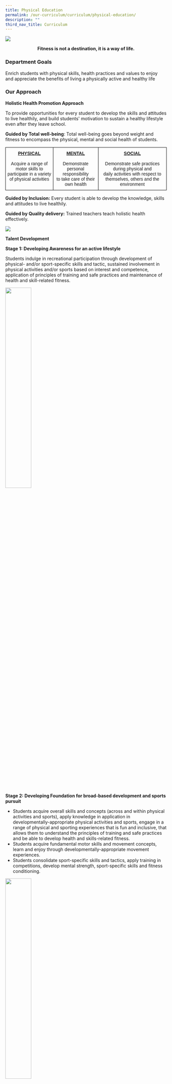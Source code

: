 ```yaml
---
title: Physical Education
permalink: /our-curriculum/curriculum/physical-education/
description: ""
third_nav_title: Curriculum
---
```

<img src="/images/PE.jpg" 
     style="width100%">
		 
<center><b>Fitness is not a destination, it is a way of life.</b></center>

### Department Goals
Enrich students with physical skills, health practices and values to enjoy and appreciate the benefits of living a physically active and healthy life

### Our Approach

**Holistic Health Promotion Approach**

To provide opportunities for every student to develop the skills and attitudes to live healthily, and build students' motivation to sustain a healthy lifestyle even after they leave school.

**Guided by Total well-being**: Total well-being goes beyond weight and fitness to encompass the physical, mental and social health of students.

<style type="text/css">
.tg  {border-collapse:collapse;border-spacing:0;}
.tg td{border-color:black;border-style:solid;border-width:1px;font-family:Arial, sans-serif;font-size:14px;
  overflow:hidden;padding:10px 5px;word-break:normal;}
.tg th{border-color:black;border-style:solid;border-width:1px;font-family:Arial, sans-serif;font-size:14px;
  font-weight:normal;overflow:hidden;padding:10px 5px;word-break:normal;}
.tg .tg-baqh{text-align:center;vertical-align:top}
</style>
<table class="tg">
<thead>
  <tr>
    <td class="tg-baqh"><span style="font-weight:bold;text-decoration:underline">PHYSICAL</span><br><br><span style="font-weight:400;font-style:normal">Acquire a range of motor skills to </span><br><span style="font-weight:400;font-style:normal">participate in a variety of physical activities</span><br></td>
    <td class="tg-baqh"><span style="font-weight:bold;text-decoration:underline">MENTAL</span><br><br><span style="font-weight:400;font-style:normal">Demonstrate personal responsibility </span><br><span style="font-weight:400;font-style:normal">to take care of their own health</span></td>
    <td class="tg-baqh"><span style="font-weight:bold;text-decoration:underline">SOCIAL</span><br><br><span style="font-weight:400;font-style:normal">Demonstrate safe practices during physical and </span><br><span style="font-weight:400;font-style:normal">daily activities with respect to themselves, others and the environment</span></td>
  </tr>
</thead>
</table>

**Guided by Inclusion:** Every student is able to develop the knowledge, skills and attitudes to live healthily.

**Guided by Quality delivery:** Trained teachers teach holistic health effectively.

![](/images/PE.png)

**Talent Development**

**Stage 1: Developing Awareness for an active lifestyle**

Students indulge in recreational participation through development of physical- and/or sport-specific skills and tactic, sustained involvement in physical activities and/or sports based on interest and competence, application of principles of training and safe practices and maintenance of health and skill-related fitness.

<img src="/images/stage1.png" 
     style="width:40%">
		 
**Stage 2: Developing Foundation for broad-based development and sports pursuit**

*   Students acquire overall skills and concepts (across and within physical activities and sports), apply knowledge in application in developmentally-appropriate physical activities and sports, engage in a range of physical and sporting experiences that is fun and inclusive, that allows them to understand the principles of training and safe practices and be able to develop health and skills-related fitness.
*   Students acquire fundamental motor skills and movement concepts, learn and enjoy through developmentally-appropriate movement experiences.
*   Students consolidate sport-specific skills and tactics, apply training in competitions, develop mental strength, sport-specific skills and fitness conditioning.

<img src="/images/stage2.png" 
     style="width:40%">
		 
**Stage 3: Developing Mastery**

Students apply sport-specific skills and mental strength in intra and/or inter school competitions.

<img src="/images/stage3.png" 
     style="width:40%">

<style type="text/css">
.tg  {border-collapse:collapse;border-spacing:0;}
.tg td{border-color:black;border-style:solid;border-width:1px;font-family:Arial, sans-serif;font-size:14px;
  overflow:hidden;padding:10px 5px;word-break:normal;}
.tg th{border-color:black;border-style:solid;border-width:1px;font-family:Arial, sans-serif;font-size:14px;
  font-weight:normal;overflow:hidden;padding:10px 5px;word-break:normal;}
.tg .tg-jd9n{background-color:#00B0F0;font-weight:bold;text-align:left;vertical-align:top}
.tg .tg-74h6{background-color:#FFC000;font-weight:bold;text-align:left;vertical-align:top}
.tg .tg-3kgt{background-color:#92D050;font-weight:bold;text-align:left;vertical-align:top}
.tg .tg-jpuq{background-color:#FFC000;color:#002D46;font-weight:bold;text-align:left;vertical-align:top}
.tg .tg-0lax{text-align:left;vertical-align:top}
</style>
<table class="tg">
<thead>
  <tr>
    <th class="tg-74h6">Stage 1</th>
    <th class="tg-3kgt">Stage 2</th>
    <th class="tg-jd9n">Stage 3</th>
  </tr>
</thead>
<tbody>
  <tr>
    <td class="tg-jpuq">DISCOVER<br>(sport-specific skills, soft skills, leadership)</td>
    <td class="tg-3kgt">DEVELOP<br>(sport-specific skills, soft skills, leadership)</td>
    <td class="tg-jd9n">DISPLAY<br>(skills, leadership &amp; advocacy)</td>
  </tr>
  <tr>
    <td class="tg-0lax" rowspan="2">- PE Curriculum<br>- PAL (Sports &amp; Games, Outdoor Education)<br>- PE assembly programmes<br>(Healthy Meals in Schools Programme)</td>
    <td class="tg-0lax">- PE Curriculum<br>- CCA (Sports)<br>- Sports Leadership programmes<br>- Sports enrichment programmes<br>- Health enrichment programmes (Health Funnanza)</td>
    <td class="tg-0lax">- CCA (Sports) school representation at<br>National School Games (NSG)<br>- CCA (Sports) school representation at<br>Zone and Cluster events</td>
  </tr>
  <tr>
    <td class="tg-0lax" colspan="2">- Level camps (P4 R3OAC, P5 Camp Inspire)<br>- Cohort sports events (Oasis Blaze &amp; Lower Primary Sports Challenge)</td>
  </tr>
</tbody>
</table>

**Technology-Enabled**

In nurturing a school of future-ready digital learners, technology-enabled education is a key approach that promotes deep learning. During Physical Education (PE) lessons, ICT-enabled tasks are planned and integrated effectively in curriculum to enable critical thinking and collaboration.

### Key Programmes

**Project Zero**

In 2020, Project Zero is conceived to be an important aspect of the PE curriculum to enhance safety at play and to equip students with basic first aid skills. An online module on basic first aid was designed and rolled out to all students in April 2020. With greater awareness in safe play and knowledge of basic first aid, we hope to students will continue to keep themselves and their friends safe.

![](/images/project%20zero.png)

**Oasis Blaze**

Oasis Blaze is a culmination of forging strong friendships and building character over sports, games and the arts. The Houses of Oasis – Emerald, Ruby, Sapphire and Topaz are represented by students from Primary 3 to Primary 5 yearly in a friendly battle of game skills and cheers in which students are judged by their performance as a House rather than as individuals.

<iframe width="560" height="315" src="https://www.youtube.com/embed/HygajZsvldo" title="YouTube video player" frameborder="0" allow="accelerometer; autoplay; clipboard-write; encrypted-media; gyroscope; picture-in-picture" allowfullscreen></iframe>

**Outdoor Education**

Outdoor Education engages the students’ sense of adventure through the exploration of both natural and urban environments from their immediate surroundings to other unfamiliar locations. Oasis is blessed to be able to leverage Coney Island and the Punggol Waterway as environments for our students to develop outdoor skills through physical activities while cultivating an attitude of care and appreciation for the environment, and thoughtful consideration of the risks and safety of self and others. In these outdoor learning settings, students learn to be safe and make good judgements and develop connections with the environment and the responsibility to safeguard it, thereby facilitating a lifelong pursuit of outdoor physical recreation.

![](/images/outdoor%20education.png)

### Achievements

**Students**

<style type="text/css">
.tg  {border-collapse:collapse;border-spacing:0;}
.tg td{border-color:black;border-style:solid;border-width:1px;font-family:Arial, sans-serif;font-size:14px;
  overflow:hidden;padding:10px 5px;word-break:normal;}
.tg th{border-color:black;border-style:solid;border-width:1px;font-family:Arial, sans-serif;font-size:14px;
  font-weight:normal;overflow:hidden;padding:10px 5px;word-break:normal;}
.tg .tg-dzgf{background-color:#FFF;color:#002D46;font-weight:bold;text-align:center;vertical-align:top}
.tg .tg-7rn4{background-color:#FFF;color:#002D46;text-align:center;vertical-align:middle}
.tg .tg-vd2a{background-color:#FFF;color:#002D46;text-align:left;vertical-align:top}
</style>
<table class="tg">
<thead>
  <tr>
    <th class="tg-dzgf">Year<br></th>
    <th class="tg-dzgf">Event<br></th>
    <th class="tg-dzgf">Award<br></th>
  </tr>
</thead>
<tbody>
  <tr>
    <td class="tg-7rn4" rowspan="4">2019<br></td>
    <td class="tg-vd2a">NSG – SPSSC Taekwondo (Poomsae National)<br></td>
    <td class="tg-vd2a">Certificate of Participation<br></td>
  </tr>
  <tr>
    <td class="tg-vd2a">NSG – SPSSC Taekwondo (Kyorugi National)<br></td>
    <td class="tg-vd2a">Certificate of Participation<br></td>
  </tr>
  <tr>
    <td class="tg-vd2a">NSG – SPSSC Hockey (National)<br></td>
    <td class="tg-vd2a">Sportsmanship Award<br></td>
  </tr>
  <tr>
    <td class="tg-vd2a">NSG – SPSSC Badminton (East Zone)<br></td>
    <td class="tg-vd2a">Sportsmanship Award</td>
  </tr>
</tbody>
</table>